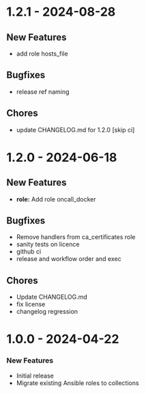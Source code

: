 # 1.2.1 - 2024-08-28

## New Features
- add role hosts_file

## Bugfixes
- release ref naming

## Chores
- update CHANGELOG.md for 1.2.0 [skip ci]

# 1.2.0 - 2024-06-18

## New Features
- **role:** Add role oncall_docker

## Bugfixes
- Remove handlers from ca_certificates role
- sanity tests on licence
- github ci
- release and workflow order and exec

## Chores
- Update CHANGELOG.md
- fix license
- changelog regression

# 1.0.0 - 2024-04-22

### New Features

- Initial release
- Migrate existing Ansible roles to collections

<!--
SPDX-FileCopyrightText: 2024 ThysTips <contact@thystips.net>
SPDX-FileCopyrightText: 2024 Weytop

SPDX-License-Identifier: GPL-3.0-or-later
-->